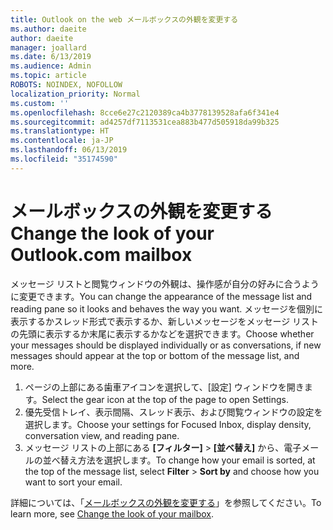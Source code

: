 ```yaml
---
title: Outlook on the web メールボックスの外観を変更する
ms.author: daeite
author: daeite
manager: joallard
ms.date: 6/13/2019
ms.audience: Admin
ms.topic: article
ROBOTS: NOINDEX, NOFOLLOW
localization_priority: Normal
ms.custom: ''
ms.openlocfilehash: 8cce6e27c2120389ca4b3778139528afa6f341e4
ms.sourcegitcommit: ad4257df7113531cea883b477d505918da99b325
ms.translationtype: HT
ms.contentlocale: ja-JP
ms.lasthandoff: 06/13/2019
ms.locfileid: "35174590"
---
```

# <a name="change-the-look-of-your-mailbox"></a><span data-ttu-id="7d7f7-102">メールボックスの外観を変更する</span><span class="sxs-lookup"><span data-stu-id="7d7f7-102">Change the look of your Outlook.com mailbox</span></span>

<span data-ttu-id="7d7f7-103">メッセージ リストと閲覧ウィンドウの外観は、操作感が自分の好みに合うように変更できます。</span><span class="sxs-lookup"><span data-stu-id="7d7f7-103">You can change the appearance of the message list and reading pane so it looks and behaves the way you want.</span></span> <span data-ttu-id="7d7f7-104">メッセージを個別に表示するかスレッド形式で表示するか、新しいメッセージをメッセージ リストの先頭に表示するか末尾に表示するかなどを選択できます。</span><span class="sxs-lookup"><span data-stu-id="7d7f7-104">Choose whether your messages should be displayed individually or as conversations, if new messages should appear at the top or bottom of the message list, and more.</span></span>

1. <span data-ttu-id="7d7f7-105">ページの上部にある歯車アイコンを選択して、[設定] ウィンドウを開きます。</span><span class="sxs-lookup"><span data-stu-id="7d7f7-105">Select the gear icon at the top of the page to open Settings.</span></span>
1. <span data-ttu-id="7d7f7-106">優先受信トレイ、表示間隔、スレッド表示、および閲覧ウィンドウの設定を選択します。</span><span class="sxs-lookup"><span data-stu-id="7d7f7-106">Choose your settings for Focused Inbox, display density, conversation view, and reading pane.</span></span>
1. <span data-ttu-id="7d7f7-107">メッセージ リストの上部にある **[フィルター]** > **[並べ替え]** から、電子メールの並べ替え方法を選択します。</span><span class="sxs-lookup"><span data-stu-id="7d7f7-107">To change how your email is sorted, at the top of the message list, select **Filter** > **Sort by** and choose how you want to sort your email.</span></span>

<span data-ttu-id="7d7f7-108">詳細については、「[メールボックスの外観を変更する](https://support.office.com/article/b41c2ecb-f23c-42b3-b7f8-659646d5e58c)」を参照してください。</span><span class="sxs-lookup"><span data-stu-id="7d7f7-108">To learn more, see [Change the look of your mailbox](https://support.office.com/article/b41c2ecb-f23c-42b3-b7f8-659646d5e58c).</span></span>